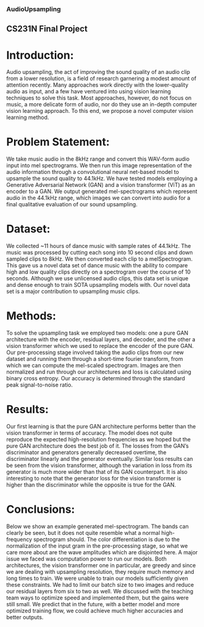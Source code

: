 ### AudioUpsampling
## CS231N Final Project

# Introduction:
Audio upsampling, the act of improving the sound quality of an
audio clip from a lower resolution, is a field of research garnering a
modest amount of attention recently. Many approaches work
directly with the lower-quality audio as input, and a few have
ventured into using vision learning techniques to solve this task.
Most approaches, however, do not focus on music, a more
delicate form of audio, nor do they use an in-depth computer
vision learning approach. To this end, we propose a novel
computer vision learning method.

# Problem Statement:
We take music audio in the 8kHz range and convert this WAV-form audio input
into mel spectrograms. We then run this image representation of the audio
information through a convolutional neural net-based model to upsample the
sound quality to 44.1kHz. We have tested models employing a Generative
Adversarial Network (GAN) and a vision transformer (ViT) as an encoder to a
GAN. We output generated mel-spectrograms which represent audio in the
44.1kHz range, which images we can convert into audio for a final qualitative
evaluation of our sound upsampling.

# Dataset:
We collected ~11 hours of dance music with
sample rates of 44.1kHz. The music was
processed by cutting each song into 10 second
clips and down sampled clips to 8kHz. We then
converted each clip to a melSpectrogram. This
gave us a novel data set of dance music with the
ability to compare high and low quality clips
directly on a spectrogram over the course of 10
seconds. Although we use unlicensed audio clips,
this data set is unique and dense enough to train
SOTA upsampling models with. Our novel data
set is a major contribution to upsampling music
clips.

# Methods:
To solve the upsampling task we employed two models: one
a pure GAN architecture with the encoder, residual layers,
and decoder, and the other a vision
transformer which we used to replace the encoder of the
pure GAN. Our pre-processing stage involved taking the audio clips
from our new dataset and running them through a short-time fourier transform,
from which we can compute the mel-scaled spectrogram. Images are then normalized
and run through our architectures and loss is calculated using binary cross
entropy. Our accuracy is determined through the standard peak signal-to-noise
ratio.

# Results:
Our first learning is that the pure GAN architecture performs
better than the vision transformer in terms of accuracy. The
model does not quite reproduce the expected high-resolution
frequencies as we hoped but the pure GAN architecture does
the best job of it. 
The losses from the GAN’s discriminator and generators generally decreased overtime,
the discriminator linearly and the generator eventually. Similar loss results can be seen
from the vision transformer, although the variation in loss from its generator is much
more wider than that of its GAN counterpart. It is also interesting to note that the
generator loss for the vision transformer is higher than the discriminator while the
opposite is true for the GAN.

# Conclusions:
Below we show an example generated mel-spectrogram. The bands can
clearly be seen, but it does not quite resemble what a normal high-frequency
spectrogram should. The color differentiation is due to the normalization of the
input gram in the pre-processing stage, so what we care more about are the
wave amplitudes which are disjointed here.
A major issue we faced was computation power to run our models. Both
architectures, the vision transformer one in particular, are greedy and since we
are dealing with upsampling resolution, they require much memory and long
times to train. We were unable to train our models sufficiently given these
constraints. We had to limit our batch size to two images and reduce our
residual layers from six to two as well. We discussed with the teaching team
ways to optimize speed and implemented them, but the gains were still small.
We predict that in the future, with a better model and more optimized training
flow, we could achieve much higher accuracies and better outputs.
